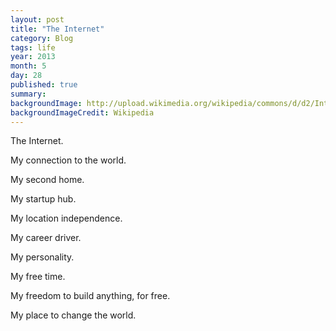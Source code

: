```yaml
---
layout: post
title: "The Internet"
category: Blog
tags: life
year: 2013
month: 5
day: 28
published: true
summary:
backgroundImage: http://upload.wikimedia.org/wikipedia/commons/d/d2/Internet_map_1024.jpg
backgroundImageCredit: Wikipedia
---
```


The Internet. 

My connection to the world.

My second home.

My startup hub.

My location independence.

My career driver.

My personality.

My free time.

My freedom to build anything, for free.

My place to change the world.

